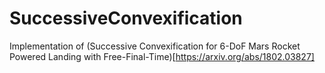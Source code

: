 # SuccessiveConvexification
Implementation of (Successive Convexification for 6-DoF Mars Rocket Powered Landing with Free-Final-Time)[https://arxiv.org/abs/1802.03827]
